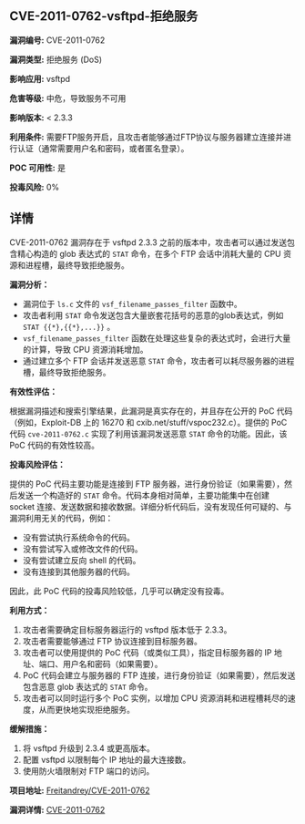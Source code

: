 ## CVE-2011-0762-vsftpd-拒绝服务

**漏洞编号:** CVE-2011-0762

**漏洞类型:** 拒绝服务 (DoS)

**影响应用:** vsftpd

**危害等级:** 中危，导致服务不可用

**影响版本:** < 2.3.3

**利用条件:** 需要FTP服务开启，且攻击者能够通过FTP协议与服务器建立连接并进行认证（通常需要用户名和密码，或者匿名登录）。

**POC 可用性:** 是

**投毒风险:** 0%

## 详情

CVE-2011-0762 漏洞存在于 vsftpd 2.3.3 之前的版本中，攻击者可以通过发送包含精心构造的 glob 表达式的 `STAT` 命令，在多个 FTP 会话中消耗大量的 CPU 资源和进程槽，最终导致拒绝服务。

**漏洞分析：**

*   漏洞位于 `ls.c` 文件的 `vsf_filename_passes_filter` 函数中。
*   攻击者利用 `STAT` 命令发送包含大量嵌套花括号的恶意的glob表达式，例如 `STAT {{*},{{*},...}}` 。
*   `vsf_filename_passes_filter` 函数在处理这些复杂的表达式时，会进行大量的计算，导致 CPU 资源消耗增加。
*   通过建立多个 FTP 会话并发送恶意 `STAT` 命令，攻击者可以耗尽服务器的进程槽，最终导致拒绝服务。

**有效性评估：**

根据漏洞描述和搜索引擎结果，此漏洞是真实存在的，并且存在公开的 PoC 代码（例如，Exploit-DB 上的 16270 和 cxib.net/stuff/vspoc232.c）。提供的 PoC 代码 `cve-2011-0762.c` 实现了利用该漏洞发送恶意 `STAT` 命令的功能。因此，该 PoC 代码的有效性较高。

**投毒风险评估：**

提供的 PoC 代码主要功能是连接到 FTP 服务器，进行身份验证（如果需要），然后发送一个构造好的 `STAT` 命令。代码本身相对简单，主要功能集中在创建 socket 连接、发送数据和接收数据。详细分析代码后，没有发现任何可疑的、与漏洞利用无关的代码，例如：

*   没有尝试执行系统命令的代码。
*   没有尝试写入或修改文件的代码。
*   没有尝试建立反向 shell 的代码。
*   没有连接到其他服务器的代码。

因此，此 PoC 代码的投毒风险较低，几乎可以确定没有投毒。

**利用方式：**

1.  攻击者需要确定目标服务器运行的 vsftpd 版本低于 2.3.3。
2.  攻击者需要能够通过 FTP 协议连接到目标服务器。
3.  攻击者可以使用提供的 PoC 代码（或类似工具），指定目标服务器的 IP 地址、端口、用户名和密码（如果需要）。
4.  PoC 代码会建立与服务器的 FTP 连接，进行身份验证（如果需要），然后发送包含恶意 glob 表达式的 `STAT` 命令。
5.  攻击者可以同时运行多个 PoC 实例，以增加 CPU 资源消耗和进程槽耗尽的速度，从而更快地实现拒绝服务。

**缓解措施：**

1.  将 vsftpd 升级到 2.3.4 或更高版本。
2.  配置 vsftpd 以限制每个 IP 地址的最大连接数。
3.  使用防火墙限制对 FTP 端口的访问。

**项目地址:** [Freitandrey/CVE-2011-0762](https://github.com/Freitandrey/CVE-2011-0762)

**漏洞详情:** [CVE-2011-0762](https://nvd.nist.gov/vuln/detail/CVE-2011-0762)